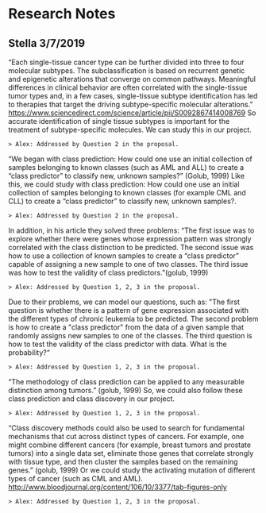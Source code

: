 # Research Notes

## Stella 3/7/2019

“Each single-tissue cancer type can be further divided into three to
four molecular subtypes.  The subclassification is based on recurrent
genetic and epigenetic alterations that converge on common
pathways. Meaningful differences in clinical behavior are often
correlated with the single-tissue tumor types and, in a few cases,
single-tissue subtype identification has led to therapies that target
the driving subtype-specific molecular alterations.”
<https://www.sciencedirect.com/science/article/pii/S0092867414008769>
So accurate identification of single tissue subtypes is important for
the treatment of subtype-specific molecules. We can study this in our
project.

    > Alex: Addressed by Question 2 in the proposal.

“We began with class prediction: How could one use an initial
collection of samples belonging to known classes (such as AML and ALL)
to create a “class predictor” to classify new, unknown samples?”
(Golub, 1999) Like this, we could study with class prediction: How
could one use an initial collection of samples belonging to known
classes (for example CML and CLL) to create a “class predictor” to
classify new, unknown samples?.

    > Alex: Addressed by Question 2 in the proposal.

In addition, in his article they solved three problems: “The first
issue was to explore whether there were genes whose expression pattern
was strongly correlated with the class distinction to be
predicted. The second issue was how to use a collection of known
samples to create a “class predictor” capable of assigning a new
sample to one of two classes. The third issue was how to test the
validity of class predictors.”(golub, 1999)

    > Alex: Addressed by Question 1, 2, 3 in the proposal.

Due to their problems, we can model our questions, such as: "The first
question is whether there is a pattern of gene expression associated
with the different types of chronic leukemia to be predicted. The
second problem is how to create a "class predictor" from the data of a
given sample that randomly assigns new samples to one of the
classes. The third question is how to test the validity of the class
predictor with data. What is the probability?“

    > Alex: Addressed by Question 1, 2, 3 in the proposal.

“The methodology of class prediction can be applied to any measurable
distinction among tumors.” (golub, 1999) So, we could also follow
these class prediction and class discovery in our project.

    > Alex: Addressed by Question 1, 2, 3 in the proposal.

“Class discovery methods could also be used to search for fundamental
mechanisms that cut across distinct types of cancers. For example, one
might combine different cancers (for example, breast tumors and
prostate tumors) into a single data set, eliminate those genes that
correlate strongly with tissue type, and then cluster the samples
based on the remaining genes.” (golub, 1999) Or we could study the
activating mutation of different types of cancer (such as CML and
AML). <http://www.bloodjournal.org/content/106/10/3377/tab-figures-only>

    > Alex: Addressed by Question 1, 2, 3 in the proposal.
